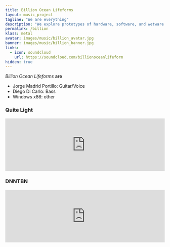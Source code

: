 ```yaml
---
title: Billion Ocean Lifeforms
layout: music_project
tagline: "We are everything"
description: "We explore prototypes of hardware, software, and wetware in the design of a practical water quality sensors."
permalink: /billion
klass: metal
avatar: images/music/billion_avatar.jpg
banner: images/music/billion_banner.jpg
links:
  - icon: soundcloud
    url: https://soundcloud.com/billionoceanlifeform
hidden: true
---
```


*Billion Ocean Lifeforms* **are**
- Jorge Madrid Portillo: Guitar/Voice
- Diego Di Carlo: Bass
- Windows x86: other

### Quite Light

<iframe width="100%" height="166" scrolling="no" frameborder="no" allow="autoplay" src="https://w.soundcloud.com/player/?url=https%3A//api.soundcloud.com/tracks/298022977&color=%23ff5500&auto_play=false&hide_related=false&show_comments=true&show_user=true&show_reposts=false&show_teaser=true"></iframe>

### DNNTBN

<iframe width="100%" height="166" scrolling="no" frameborder="no" allow="autoplay" src="https://w.soundcloud.com/player/?url=https%3A//api.soundcloud.com/tracks/298011198&color=%23ff5500&auto_play=false&hide_related=false&show_comments=true&show_user=true&show_reposts=false&show_teaser=true"></iframe>
